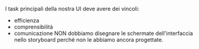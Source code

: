 I task principali della nostra UI deve avere dei vincoli:
- efficienza
- comprensibilità
- comunicazione
NON dobbiamo disegnare le schermate dell'interfaccia nello storyboard perché non le abbiamo ancora progettate.